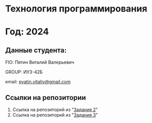 # Технология программирования
# Год: 2024

## Данные студента:

FIO: Пятин Виталий Валерьевич

GROUP: ИУ3-42Б

email: pyatin.vitaliy@gmail.com

## Ссылки на репозитории

1. Ссылка на репозиторий из "[Задания 2](https://github.com/Rench33/Rench)"
2. Ссылка на репозиторий из "[Задания 3](https://github.com/Rench33/LABA2)"
